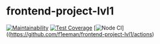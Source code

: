 # frontend-project-lvl1
[![Maintainability](https://api.codeclimate.com/v1/badges/f7468856ebb70ff0f2a4/maintainability)](https://codeclimate.com/github/f1eeman/frontend-project-lvl1/maintainability)
[![Test Coverage](https://api.codeclimate.com/v1/badges/f7468856ebb70ff0f2a4/test_coverage)](https://codeclimate.com/github/f1eeman/frontend-project-lvl1/test_coverage)
[![Node CI](https://github.com/f1eeman/frontend-project-lvl1/workflows/Node%20CI/badge.svg)]((https://github.com/f1eeman/frontend-project-lvl1/actions)
